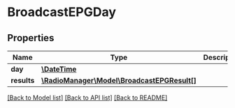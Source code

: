 # BroadcastEPGDay

## Properties
Name | Type | Description | Notes
------------ | ------------- | ------------- | -------------
**day** | [**\DateTime**](Date.md) |  | [optional] 
**results** | [**\RadioManager\Model\BroadcastEPGResult[]**](BroadcastEPGResult.md) |  | 

[[Back to Model list]](../README.md#documentation-for-models) [[Back to API list]](../README.md#documentation-for-api-endpoints) [[Back to README]](../README.md)



